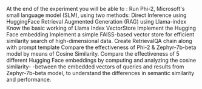 At the end of the experiment you will be able to :
Run Phi-2, Microsoft's small language model (SLM), using two methods:
Direct Inference using HuggingFace
Retrieval Augmented Generation (RAG) using Llama-index
Know the basic working of Llama Index VectorStore
Implement the Hugging Face embedding
Implement a simple FAISS-based vector store for efficient similarity search of high-dimensional data.
Create RetrievalQA chain along with prompt template
Compare the effectiveness of Phi-2 & Zephyr-7b-beta model by means of Cosine Similarity.
Compare the effectiveness of 5 different Hugging Face embeddings by computing and analyzing the cosine similarity- 
-between the embedded vectors of queries and results from Zephyr-7b-beta model, to understand the differences in semantic similarity and performance.
